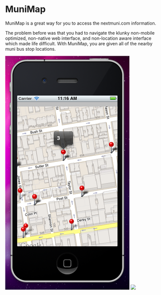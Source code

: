 MuniMap
=======
MuniMap is a great way for you to access the nextmuni.com information.

The problem before was that you had to navigate the klunky non-mobile optimized, non-native web interface, and non-location aware interface which made life difficult. With MuniMap, you are given all of the nearby muni bus stop locations.

[![](/docs/demoscreen.png)](/docs/demoscreen.png)
[![](http://farm4.static.flickr.com/3447/3378092101_40a62a04b2_m.jpg)](http://farm4.static.flickr.com/3447/3378092101_b064d8e339_o.jpg)